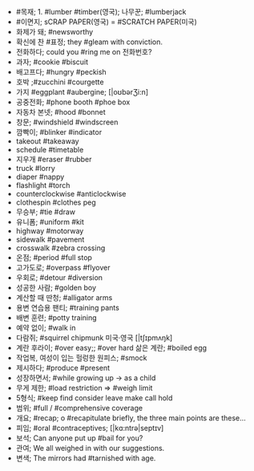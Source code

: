 * #목재; 1. #lumber #timber(영국); 나무꾼; #lumberjack
* #이면지; sCRAP PAPER(영국) = #SCRATCH PAPER(미국)
* 화제가 돼; #newsworthy
* 확신에 찬 #표정; they #gleam with conviction.
* 전화하다; could you #ring me on 전화번호?
* 과자; #cookie #biscuit
* 배고프다; #hungry #peckish
* 호박 ;#zucchini #courgette
* 가지 #eggplant #aubergine;  [|oʊbərƷi:n]
* 공중전화; #phone booth #phoe box
* 자동차 본넷; #hood #bonnet
* 창문; #windshield #windscreen
* 깜빡이; #blinker #indicator
* takeout #takeaway
* schedule #timetable
* 지우개 #eraser #rubber
* truck #lorry
* diaper #nappy
* flashlight #torch
* counterclockwise #anticlockwise
* clothespin #clothes peg
* 무승부; #tie #draw
* 유니폼; #uniform #kit
* highway #motorway
* sidewalk #pavement
* crosswalk #zebra crossing
* 온점; #period #full stop
* 고가도로; #overpass #flyover
* 우회로; #detour #diversion
* 성공한 사람; #golden boy
* 계산할 때 딴청; #alligator arms
* 용변 연습용 팬티; #training pants
* 배변 훈련; #potty training
* 예약 없이; #walk in
* 다람쥐; #squirrel chipmunk 미국·영국 [|tʃɪpmʌŋk] 
* 계란 후라이; #over easy;; #over hard  삶은 계란; #boiled egg
* 작업복, 여성이 입는 헐렁한 원피스; #smock
* 제시하다; #produce #present
* 성장하면서; #while growing up -> as a child
* 무게 제한; #load restriction => #weigh limit
* 5형식; #keep find consider leave make call hold
* 범위; #full / #comprehensive coverage
* 개요; #recap; o #recapitulate briefly, the three main points are these… 
* 피임; #oral #contraceptives; [|kɑ:ntrə|septɪv]
* 보석; Can anyone put up #bail for you?
* 관여; We all weighed in with our suggestions.
* 변색; The mirrors had #tarnished with age.

